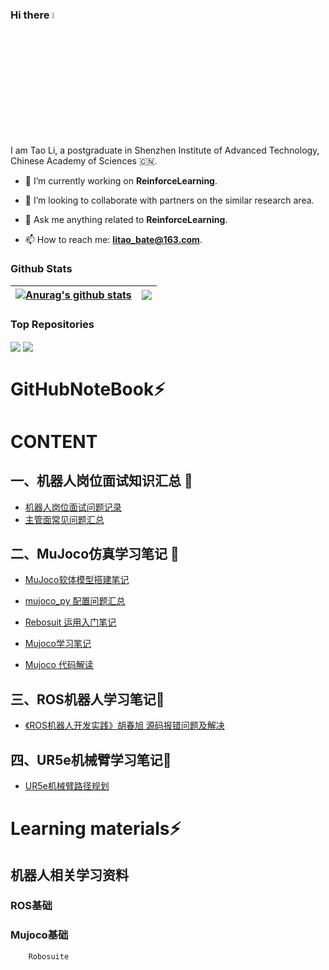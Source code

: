### Hi there <img src="https://media.giphy.com/media/hvRJCLFzcasrR4ia7z/giphy.gif" width="5%">
<!--
<p align="center"><a href="https://anuraghazra.github.io"><img width="80%" alt="Hello, I am Tao Li." src="./assets/gh-readme-header.png" /></a></p>
-->

I am Tao Li, a postgraduate in Shenzhen Institute of Advanced Technology, Chinese Academy of Sciences :cn:.

- :seedling: I’m currently working on **ReinforceLearning**.

- :dancers: I’m looking to collaborate with partners on the similar research area.

- :speech_balloon: Ask me anything related to **ReinforceLearning**.

- :mailbox: How to reach me: [**litao_bate@163.com**](mailto:litao_bate@163.com).

### Github Stats

| <a href="https://github.com/LiTaobate"><img align="center" src="https://github-readme-stats.vercel.app/api?username=LiTaobate&show_icons=true&include_all_commits=true&theme=buefy&hide_border=true" alt="Anurag's github stats" /></a> | <a href="https://github.com/LiTaobate"><img align="center" src="https://github-readme-stats.vercel.app/api/top-langs/?username=LiTaobate&layout=compact&theme=buefy&hide_border=true" /></a> |
| - | - |

### Top Repositories

<a href="https://github.com/LiTaobate/ultrasound-litao"><img align="center" src="https://github-readme-stats.vercel.app/api/pin/?username=LiTaobate&repo=ultrasound-litao&theme=buefy"/></a>
<a href="https://github.com/LiTaobate/ur5_ROS-Gazebo"><img align="center" src="https://github-readme-stats.vercel.app/api/pin/?username=LiTaobate&repo=ur5_ROS-Gazebo&theme=buefy"/></a>

# GitHubNoteBook⚡

# CONTENT

## 一、机器人岗位面试知识汇总  👋

   - [机器人岗位面试问题记录](https://github.com/LiTaobate/ultrasound-litao/blob/master/interview.md)
   - [主管面常见问题汇总](https://github.com/LiTaobate/Github_Notebook/blob/main/Github_notebook/%E9%9D%A2%E8%AF%95%E9%9D%A2%E7%BB%8F%E6%80%BB%E7%BB%93/%E5%8D%8E%E4%B8%BA%E4%B8%BB%E7%AE%A1%E9%9D%A2.md)
   
## 二、MuJoco仿真学习笔记 👋
   - [MuJoco软体模型搭建笔记](https://github.com/LiTaobate/Github_Notebook/blob/main/Github_notebook/Mujoco%20%E6%A8%A1%E6%8B%9F/MuJoco%E8%BD%AF%E4%BD%93%E4%BB%BF%E7%9C%9F%E6%A8%A1%E5%9E%8B%E7%AC%94%E8%AE%B0.md)
   
   - [mujoco_py 配置问题汇总](https://github.com/LiTaobate/Github_Notebook/blob/main/Github_notebook/Mujoco%20%E6%A8%A1%E6%8B%9F/mujoco_py%20%E9%85%8D%E7%BD%AE%E9%97%AE%E9%A2%98%E6%B1%87%E6%80%BB.md)
   
   - [Rebosuit 运用入门笔记](https://github.com/LiTaobate/Github_Notebook/blob/main/Github_notebook/Mujoco%20%E6%A8%A1%E6%8B%9F/Robosuit%20%E8%BF%90%E7%94%A8%E5%85%A5%E9%97%A8%E7%AC%94%E8%AE%B0.md)
   
   - [Mujoco学习笔记](https://github.com/LiTaobate/Github_Notebook/blob/main/Github_notebook/Mujoco%20%E6%A8%A1%E6%8B%9F/Mujoco%E5%AD%A6%E4%B9%A0%E7%AC%94%E8%AE%B0.md)
   
   - [Mujoco 代码解读](https://github.com/LiTaobate/Github_Notebook/blob/main/Github_notebook/Mujoco%20%E6%A8%A1%E6%8B%9F/Mujoco%20%E4%BB%A3%E7%A0%81%E8%A7%A3%E8%AF%BB.md)
   
## 三、ROS机器人学习笔记👋
   - [《ROS机器人开发实践》胡春旭 源码报错问题及解决](https://github.com/LiTaobate/Github_Notebook/blob/main/Github_notebook/ROS%20robot/%E3%80%8AROS%E6%9C%BA%E5%99%A8%E4%BA%BA%E5%BC%80%E5%8F%91%E5%AE%9E%E8%B7%B5%E3%80%8B%E8%83%A1%E6%98%A5%E6%97%AD%20%20%E6%BA%90%E7%A0%81%E6%8A%A5%E9%94%99%E9%97%AE%E9%A2%98%E5%8F%8A%E8%A7%A3%E5%86%B3.md)
## 四、UR5e机械臂学习笔记👋
   - [UR5e机械臂路径规划](https://github.com/LiTaobate/Github_Notebook/blob/main/Github_notebook/UR5e%E6%9C%BA%E6%A2%B0%E8%87%82%E6%8E%A7%E5%88%B6/%E8%BD%A8%E8%BF%B9%E8%A7%84%E5%88%92.md)

# Learning materials⚡
##  机器人相关学习资料
   ### ROS基础
   ### Mujoco基础
        Robosuite
      
   









<!--
<table>
   <tr>
      <td><a href="https://github.com/LiTaobate/ultrasound-litao"><img align="center" src="https://github-readme-stats.vercel.app/api/pin/?username=LiTaobate&repo=ultrasound-litao&theme=buefy"/></a></td>
      <td><a href="https://github.com/LiTaobate/ur5_ROS-Gazebo"><img align="center" src="https://github-readme-stats.vercel.app/api/pin/?username=LiTaobate&repo=ur5_ROS-Gazebo&theme=buefy" /></a></td>
   </tr>
   <tr>
      <td><a href="https://github.com/LiTaobate/ur5_ROS-Gazebo"><img align="center" src="https://github-readme-stats.vercel.app/api/pin/?username=LiTaobate&repo=ur5_ROS-Gazebo&theme=buefy"/></a></td>
      <td><a href="https://github.com/LiTaobate/ur5_ROS-Gazebo"><img align="center" src="https://github-readme-stats.vercel.app/api/pin/?username=LiTaobate&repo=ur5_ROS-Gazebo&theme=buefy" /></a></td>
   </tr>
</table>
-->

<!--
### Hi there 👋


**LiTaobate/LiTaobate** is a ✨ _special_ ✨ repository because its `README.md` (this file) appears on your GitHub profile.

Here are some ideas to get you started:

- 🔭 I’m currently working on ...
- 🌱 I’m currently learning ...
- 👯 I’m looking to collaborate on ...
- 🤔 I’m looking for help with ...
- 💬 Ask me about ...
- 📫 How to reach me: ...
- 😄 Pronouns: ...
- ⚡ Fun fact: ...
-->
